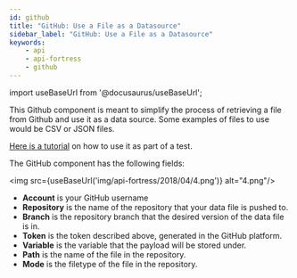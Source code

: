 ```yaml
---
id: github
title: "GitHub: Use a File as a Datasource"
sidebar_label: "GitHub: Use a File as a Datasource"
keywords:
    - api
    - api-fortress
    - github
---
```


import useBaseUrl from '@docusaurus/useBaseUrl';

This Github component is meant to simplify the process of retrieving a file from Github and use it as a data source. Some examples of files to use would be CSV or JSON files.

[Here is a tutorial](/api-testing/how-to/github-for-datasets) on how to use it as part of a test.

The GitHub component has the following fields:

<img src={useBaseUrl('img/api-fortress/2018/04/4.png')} alt="4.png"/>

- **Account** is your GitHub username
- **Repository** is the name of the repository that your data file is pushed to.
- **Branch** is the repository branch that the desired version of the data file is in.
- **Token** is the token described above, generated in the GitHub platform.
- **Variable** is the variable that the payload will be stored under.
- **Path** is the name of the file in the repository.
- **Mode** is the filetype of the file in the repository.
